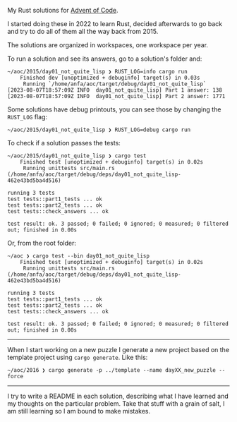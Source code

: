 My Rust solutions for [Advent of Code](https://adventofcode.com/).

I started doing these in 2022 to learn Rust, decided afterwards to go back
and try to do all of them all the way back from 2015.

The solutions are organized in workspaces, one workspace per year.

To run a solution and see its answers, go to a solution's folder and:
```
~/aoc/2015/day01_not_quite_lisp ❯ RUST_LOG=info cargo run
    Finished dev [unoptimized + debuginfo] target(s) in 0.03s
     Running `/home/anfa/aoc/target/debug/day01_not_quite_lisp`
[2023-08-07T18:57:09Z INFO  day01_not_quite_lisp] Part 1 answer: 138
[2023-08-07T18:57:09Z INFO  day01_not_quite_lisp] Part 2 answer: 1771
```

Some solutions have debug printouts, you can see those by changing the
`RUST_LOG` flag:
```
~/aoc/2015/day01_not_quite_lisp ❯ RUST_LOG=debug cargo run
```

To check if a solution passes the tests:
```
~/aoc/2015/day01_not_quite_lisp ❯ cargo test
    Finished test [unoptimized + debuginfo] target(s) in 0.02s
     Running unittests src/main.rs (/home/anfa/aoc/target/debug/deps/day01_not_quite_lisp-462e43bd5ba4d516)

running 3 tests
test tests::part1_tests ... ok
test tests::part2_tests ... ok
test tests::check_answers ... ok

test result: ok. 3 passed; 0 failed; 0 ignored; 0 measured; 0 filtered out; finished in 0.00s
```
Or, from the root folder:
```
~/aoc ❯ cargo test --bin day01_not_quite_lisp
    Finished test [unoptimized + debuginfo] target(s) in 0.02s
     Running unittests src/main.rs (/home/anfa/aoc/target/debug/deps/day01_not_quite_lisp-462e43bd5ba4d516)

running 3 tests
test tests::part1_tests ... ok
test tests::part2_tests ... ok
test tests::check_answers ... ok

test result: ok. 3 passed; 0 failed; 0 ignored; 0 measured; 0 filtered out; finished in 0.00s
```

---

When I start working on a new puzzle I generate a new project based on the
template project using `cargo generate`. Like this:
```
~/aoc/2016 ❯ cargo generate -p ../template --name dayXX_new_puzzle --force
```

---

I try to write a README in each solution, describing what I have learned and
my thoughts on the particular problem. Take that stuff with a grain of salt, I
am still learning so I am bound to make mistakes.

